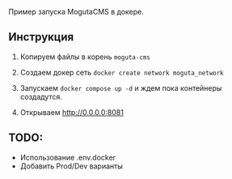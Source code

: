 Пример запуска MogutaCMS в докере.

## Инструкция

1. Копируем файлы в корень `moguta-cms`

2. Создаем докер сеть `docker create network moguta_network`

3. Запускаем `docker compose up -d` и ждем пока контейнеры создадутся. 

4. Открываем http://0.0.0.0:8081  

## TODO:

* Использование .env.docker
* Добавить Prod/Dev варианты

